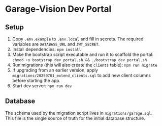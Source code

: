 # Garage-Vision Dev Portal

## Setup

1. Copy `.env.example` to `.env.local` and fill in secrets. The required variables are `DATABASE_URL` and `JWT_SECRET`.
2. Install dependencies: `npm install`
3. Make the bootstrap script executable and run it to scaffold the portal:
   `chmod +x bootstrap_dev_portal.sh && ./bootstrap_dev_portal.sh`
4. Run migrations (this will also create the `clients` table): `npm run migrate`
5. If upgrading from an earlier version, apply `migrations/20250701_extend_clients.sql`
   to add new client columns before starting the app.
6. Start dev server: `npm run dev`

## Database

The schema used by the migration script lives in `migrations/garage.sql`.
This file is the single source of truth for the initial database structure.

